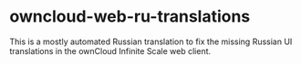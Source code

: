 # owncloud-web-ru-translations
This is a mostly automated Russian translation to fix the missing Russian UI translations in the ownCloud Infinite Scale web client.
